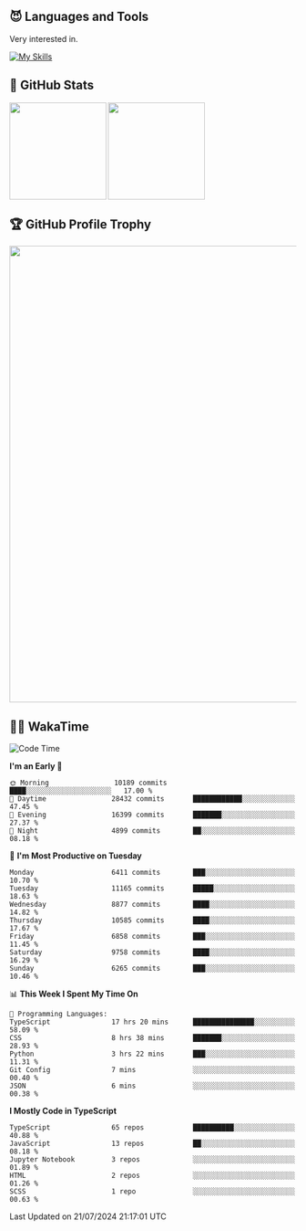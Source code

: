 <!-- # Hi there <img width="35" src="https://user-images.githubusercontent.com/50891407/148686885-0fefeb76-4cf6-473a-9e3e-889ce5513450.gif" /> I'm Yuta Ohira -->

<!-- ![alesion30](https://github.com/Alesion30/Alesion30/assets/50891407/5814fd76-9743-4cf8-89ff-b2be2fd49fb6) -->


<!--
[![Likes](https://badgen.org/img/zenn/alesion/likes?style=for-the-badge)](https://zenn.dev/alesion)
[![Followers](https://badgen.org/img/zenn/alesion/followers?style=for-the-badge)](https://zenn.dev/alesion)
[![Articles](https://badgen.org/img/zenn/alesion/articles?style=for-the-badge)](https://zenn.dev/alesion)
[![Books](https://badgen.org/img/zenn/alesion/books?style=for-the-badge)](https://zenn.dev/alesion?tab=books)
[![Scraps](https://badgen.org/img/zenn/alesion/scraps?style=for-the-badge)](https://zenn.dev/alesion?tab=scraps)

[![Contributions](https://badgen.org/img/qiita/alesion30/contributions?style=for-the-badge)](https://qiita.com/alesion30)
[![Followers](https://badgen.org/img/qiita/alesion30/followers?style=for-the-badge)](https://qiita.com/alesion30)
[![Articles](https://badgen.org/img/qiita/alesion30/articles?style=for-the-badge)](https://qiita.com/alesion30)
-->

<!-- <p align="left"> -->
  <!-- GitHub -->
<!--   <a href="https://github.com/alesion30/alesion30/">
    <img src="https://komarev.com/ghpvc/?username=alesion30" alt="alesion30" />
  </a>
  <a href="https://github.com/alesion30">
    <img height="20" src="https://img.shields.io/github/followers/alesion30?label=follow&logo=github&style=flat" />
  </a> -->
  <!-- Zenn -->
<!--   <a href="https://zenn.dev/alesion">
    <img src="https://zenn.badge.nikaera.com/s/alesion/likes?style=flat" alt="alesion likes" />
  </a>
  <a href="https://zenn.dev/alesion/articles">
    <img src="https://zenn.badge.nikaera.com/s/alesion/articles?style=flat" alt="alesion articles" />
  </a>
  <a href="https://zenn.dev/alesion/followers">
    <img src="https://zenn.badge.nikaera.com/s/alesion/followers?style=flat" alt="alesion followers" />
  </a>
  <a href="https://zenn.dev/alesion/books">
    <img src="https://zenn.badge.nikaera.com/s/alesion/books?style=flat" alt="alesion books" />
  </a>
  <a href="https://zenn.dev/alesion/scraps">
    <img src="https://zenn.badge.nikaera.com/s/alesion/scraps?style=flat" alt="alesion scraps" />
  </a> -->
  <!-- qiita -->
<!--   <a href="http://qiita.com/Alesion30">
    <img height="20" src="https://qiita-badge.apiapi.app/s/Alesion30/posts.svg" />
  </a>
    <img height="20" src="https://qiita-badge.apiapi.app/s/Alesion30/contributions.svg" />
  </a> -->
<!-- </p> -->

## 😈 Languages and Tools

Very interested in.

[![My Skills](https://skillicons.dev/icons?i=react,nextjs,typescript,flutter,firebase)](https://skillicons.dev)

<!-- I can handle a few others. -->

<!-- [![My Skills](https://skillicons.dev/icons?i=javascript,vue,nuxt,redux,electron,express,nodejs,deno,dart,python,flask,php,laravel,wordpress,go,rust,html,css,sass,tailwind,bootstrap,webpack,supabase,aws,dynamodb,mysql,figma,xd,vscode,latex)](https://skillicons.dev) -->

## 💎 GitHub Stats

<div>
  <img height="170" align="left" src="https://github-readme-stats.vercel.app/api?username=Alesion30&count_private=true&show_icons=true&title_color=81A1C1&text_color=ECEFF4&bg_color=2E3440&icon_color=D8DEE9&border_radius=10" />
  <img height="170" src="https://github-readme-stats.vercel.app/api/top-langs/?username=Alesion30&langs_count=8&layout=compact&title_color=81A1C1&text_color=ECEFF4&bg_color=2E3440&icon_color=D8DEE9&border_radius=10" />
</div>


## 🏆 GitHub Profile Trophy

<img width="800" src="https://github-profile-trophy.vercel.app/?username=Alesion30&theme=nord&no-frame=true"/>


## 🧑‍💻 WakaTime

<!--START_SECTION:waka-->
![Code Time](http://img.shields.io/badge/Code%20Time-3%2C483%20hrs%2014%20mins-blue)

**I'm an Early 🐤** 

```text
🌞 Morning                10189 commits       ████░░░░░░░░░░░░░░░░░░░░░   17.00 % 
🌆 Daytime                28432 commits       ████████████░░░░░░░░░░░░░   47.45 % 
🌃 Evening                16399 commits       ███████░░░░░░░░░░░░░░░░░░   27.37 % 
🌙 Night                  4899 commits        ██░░░░░░░░░░░░░░░░░░░░░░░   08.18 % 
```
📅 **I'm Most Productive on Tuesday** 

```text
Monday                   6411 commits        ███░░░░░░░░░░░░░░░░░░░░░░   10.70 % 
Tuesday                  11165 commits       █████░░░░░░░░░░░░░░░░░░░░   18.63 % 
Wednesday                8877 commits        ████░░░░░░░░░░░░░░░░░░░░░   14.82 % 
Thursday                 10585 commits       ████░░░░░░░░░░░░░░░░░░░░░   17.67 % 
Friday                   6858 commits        ███░░░░░░░░░░░░░░░░░░░░░░   11.45 % 
Saturday                 9758 commits        ████░░░░░░░░░░░░░░░░░░░░░   16.29 % 
Sunday                   6265 commits        ███░░░░░░░░░░░░░░░░░░░░░░   10.46 % 
```


📊 **This Week I Spent My Time On** 

```text
💬 Programming Languages: 
TypeScript               17 hrs 20 mins      ███████████████░░░░░░░░░░   58.09 % 
CSS                      8 hrs 38 mins       ███████░░░░░░░░░░░░░░░░░░   28.93 % 
Python                   3 hrs 22 mins       ███░░░░░░░░░░░░░░░░░░░░░░   11.31 % 
Git Config               7 mins              ░░░░░░░░░░░░░░░░░░░░░░░░░   00.40 % 
JSON                     6 mins              ░░░░░░░░░░░░░░░░░░░░░░░░░   00.38 % 
```

**I Mostly Code in TypeScript** 

```text
TypeScript               65 repos            ██████████░░░░░░░░░░░░░░░   40.88 % 
JavaScript               13 repos            ██░░░░░░░░░░░░░░░░░░░░░░░   08.18 % 
Jupyter Notebook         3 repos             ░░░░░░░░░░░░░░░░░░░░░░░░░   01.89 % 
HTML                     2 repos             ░░░░░░░░░░░░░░░░░░░░░░░░░   01.26 % 
SCSS                     1 repo              ░░░░░░░░░░░░░░░░░░░░░░░░░   00.63 % 
```




 Last Updated on 21/07/2024 21:17:01 UTC
<!--END_SECTION:waka-->

